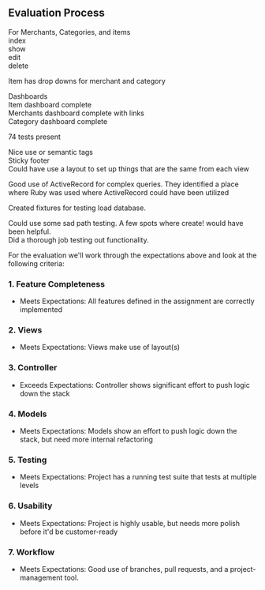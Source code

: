 ## Evaluation Process

For Merchants, Categories, and items  
index  
show  
edit  
delete  

Item has drop downs for merchant and category  

Dashboards  
Item dashboard complete  
Merchants dashboard complete with links  
Category dashboard complete  

74 tests present  

Nice use or semantic tags   
Sticky footer  
Could have use a layout to set up things that are the same from each view  

Good use of ActiveRecord for complex queries. They identified a place where Ruby was used where ActiveRecord could have been utilized  

Created fixtures for testing load database.

Could use some sad path testing.
A few spots where create! would have been helpful.  
Did a thorough job testing out functionality.  



For the evaluation we'll work through the expectations above and look at the
following criteria:

### 1. Feature Completeness

* Meets Expectations: All features defined in the assignment are correctly implemented

### 2. Views

* Meets Expectations: Views make use of layout(s)

### 3. Controller

* Exceeds Expectations: Controller shows significant effort to push logic down the stack

### 4. Models

* Meets Expectations: Models show an effort to push logic down the stack, but need more internal refactoring

### 5. Testing

* Meets Expectations: Project has a running test suite that tests at multiple levels

### 6. Usability

* Meets Expectations: Project is highly usable, but needs more polish before it'd be customer-ready

### 7. Workflow

* Meets Expectations: Good use of branches, pull requests, and a project-management tool.
